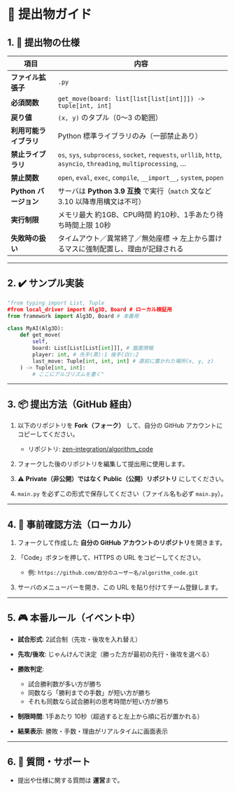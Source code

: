 # 📝 提出物ガイド

## 1. 🔧 提出物の仕様

| 項目              | 内容                                                                                                              |
| ----------------- | ----------------------------------------------------------------------------------------------------------------- |
| **ファイル拡張子**     | `.py`                                                                                                           |
| **必須関数**        | `get_move(board: list[list[list[int]]]) -> tuple[int, int]`                                                     |
| **戻り値**         | `(x, y)` のタプル（0〜3 の範囲）                                                                                          |
| **利用可能ライブラリ**   | Python 標準ライブラリのみ（一部禁止あり）                                                                                         |
| **禁止ライブラリ**     | `os`, `sys`, `subprocess`, `socket`, `requests`, `urllib`, `http`, `asyncio`, `threading`, `multiprocessing`, … |
| **禁止関数**        | `open`, `eval`, `exec`, `compile`, `__import__`, `system`, `popen`                                              |
| **Python バージョン** | サーバは **Python 3.9 互換** で実行（`match` 文など 3.10 以降専用構文は不可）                                                            |
| **実行制限**        | メモリ最大 約1GB、CPU時間 約10秒、1手あたり待ち時間上限 10秒                                                                            |
| **失敗時の扱い**      | タイムアウト／異常終了／無効座標 → 左上から置けるマスに強制配置し、理由が記録される                                                                     |

---

## 2. ✔️ サンプル実装

```python
"from typing import List, Tuple
#from local_driver import Alg3D, Board # ローカル検証用
from framework import Alg3D, Board # 本番用

class MyAI(Alg3D):
    def get_move(
        self,
        board: List[List[List[int]]], # 盤面情報
        player: int, # 先手(黒):1 後手(白):2
        last_move: Tuple[int, int, int] # 直前に置かれた場所(x, y, z)
    ) -> Tuple[int, int]:
        # ここにアルゴリズムを書く"
````

---

## 3. 📦 提出方法（GitHub 経由）

1. 以下のリポジトリを **Fork（フォーク）** して、自分の GitHub アカウントにコピーしてください。

   * リポジトリ: [zen-integration/algorithm\_code](https://github.com/zen-integration/algorithm_code)

2. フォークした後のリポジトリを編集して提出用に使用します。

3. ⚠️ **Private（非公開）ではなく Public（公開）リポジトリ** にしてください。

4. `main.py` を必ずこの形式で保存してください（ファイル名も必ず `main.py`）。

---

## 4. 🧪 事前確認方法（ローカル）

1. フォークして作成した **自分の GitHub アカウントのリポジトリ**を開きます。
2. 「Code」ボタンを押して、HTTPS の URL をコピーしてください。

   * 例: `https://github.com/自分のユーザー名/algorithm_code.git`
3. サーバのメニューバーを開き、この URL を貼り付けてチーム登録します。

---

## 5. 🎮 本番ルール（イベント中）

* **試合形式**: 2試合制（先攻・後攻を入れ替え）
* **先攻/後攻**: じゃんけんで決定（勝った方が最初の先行・後攻を選べる）
* **勝敗判定**:

  * 試合勝利数が多い方が勝ち
  * 同数なら「勝利までの手数」が短い方が勝ち
  * それも同数なら試合勝利の思考時間が短い方が勝ち
* **制限時間**: 1手あたり 10秒（超過すると左上から順に石が置かれる）
* **結果表示**: 勝敗・手数・理由がリアルタイムに画面表示

---

## 6. 💬 質問・サポート

* 提出や仕様に関する質問は **運営**まで。
